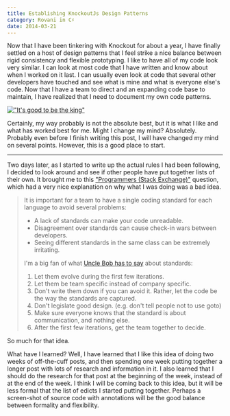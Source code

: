 ```yaml
---
title: Establishing KnockoutJs Design Patterns
category: Rovani in C♯
date: 2014-03-21
---
```


Now that I have been tinkering with Knockout for about a year, I have finally settled on a host of design patterns that I feel strike a nice balance between rigid consistency and flexible prototyping. I like to have all of my code look very similar. I can look at most code that I have written and know about when I worked on it last. I can usually even look at code that several other developers have touched and see what is mine and what is everyone else's code. Now that I have a team to direct and an expanding code base to maintain, I have realized that I need to document my own code patterns.

[!["It's good to be the king"](/images/good-to-be-king.jpg)](https://youtu.be/lZKiYgcgBAY "It's good to be the king'")

Certainly, my way probably is not the absolute best, but it is what I like and what has worked best for me. Might I change my mind? Absolutely. Probably even before I finish writing this post, I will have changed my mind on several points. However, this is a good place to start.

-----

Two days later, as I started to write up the actual rules I had been following, I decided to look around and see if other people have put together lists of their own. It brought me to this ["Programmers (Stack Exchange)"](http://programmers.stackexchange.com/questions/1323/does-your-company-have-a-coding-standard) question, which had a very nice explanation on why what I was doing was a bad idea.

> It is important for a team to have a single coding standard for each language to avoid several problems:
>
> - A lack of standards can make your code unreadable.
> - Disagreement over standards can cause check-in wars between developers.
> - Seeing different standards in the same class can be extremely irritating.
>
> I'm a big fan of what [Uncle Bob has to say](http://c2.com/cgi/wiki?UncleBobOnCodingStandards) about standards:
>
> 1. Let them evolve during the first few iterations.
> 1. Let them be team specific instead of company specific.
> 1. Don't write them down if you can avoid it. Rather, let the code be the way the standards are captured.
> 1. Don't legislate good design. (e.g. don't tell people not to use goto)
> 1. Make sure everyone knows that the standard is about communication, and nothing else.
> 1. After the first few iterations, get the team together to decide.

So much for that idea.

What have I learned? Well, I have learned that I like this idea of doing two weeks of off-the-cuff posts, and then spending one week putting together a longer post with lots of research and information in it. I also learned that I should do the research for that post at the beginning of the week, instead of at the end of the week. I think I will be coming back to this idea, but it will be less formal that the list of edicts I started putting together. Perhaps a screen-shot of source code with annotations will be the good balance between formality and flexibility.